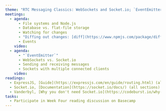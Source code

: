 ```yaml
---
theme: "RTC Messaging Classics: WebSockets and Socket.io; `EventEmitter`"
meetings:
  - agenda:
      - File systems and Node.js
      - Database vs. flat-file storage
      - Watching for changes
      - "Diffing out changes: [diff](https://www.npmjs.com/package/diff)"
      - Events
    video:
  - agenda:
      - "`EventEmitter`"
      - WebSockets vs. Socket.io
      - Sending and receiving messages
      - Sockets with multiple connected clients
    video:
readings:
  - ExpressJS, [Guide](https://expressjs.com/en/guide/routing.html) (all sections)
  - Socket.io, [Documentation](https://socket.io/docs/) (all sections)
  - Vanderbyl, [Why you don't need Socket.io](https://codeburst.io/why-you-don-t-need-socket-io-6848f1c871cd)
tasks:
  - Participate in Week Four reading discussion on Basecamp
---
```

